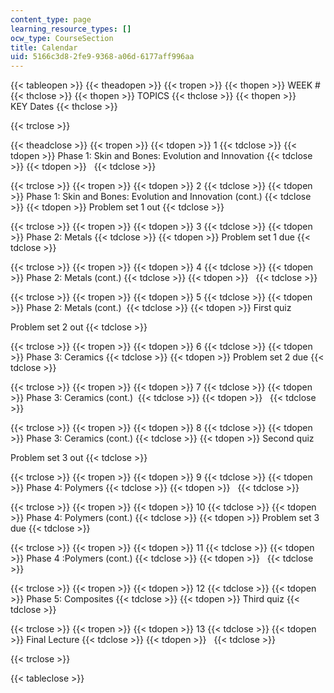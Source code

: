 ```yaml
---
content_type: page
learning_resource_types: []
ocw_type: CourseSection
title: Calendar
uid: 5166c3d8-2fe9-9368-a06d-6177aff996aa
---
```


{{< tableopen >}}
{{< theadopen >}}
{{< tropen >}}
{{< thopen >}}
WEEK #
{{< thclose >}}
{{< thopen >}}
TOPICS
{{< thclose >}}
{{< thopen >}}
KEY Dates
{{< thclose >}}

{{< trclose >}}

{{< theadclose >}}
{{< tropen >}}
{{< tdopen >}}
1
{{< tdclose >}}
{{< tdopen >}}
Phase 1: Skin and Bones: Evolution and Innovation
{{< tdclose >}}
{{< tdopen >}}
 
{{< tdclose >}}

{{< trclose >}}
{{< tropen >}}
{{< tdopen >}}
2
{{< tdclose >}}
{{< tdopen >}}
Phase 1: Skin and Bones: Evolution and Innovation (cont.)
{{< tdclose >}}
{{< tdopen >}}
Problem set 1 out
{{< tdclose >}}

{{< trclose >}}
{{< tropen >}}
{{< tdopen >}}
3
{{< tdclose >}}
{{< tdopen >}}
Phase 2: Metals
{{< tdclose >}}
{{< tdopen >}}
Problem set 1 due
{{< tdclose >}}

{{< trclose >}}
{{< tropen >}}
{{< tdopen >}}
4
{{< tdclose >}}
{{< tdopen >}}
Phase 2: Metals (cont.)
{{< tdclose >}}
{{< tdopen >}}
 
{{< tdclose >}}

{{< trclose >}}
{{< tropen >}}
{{< tdopen >}}
5
{{< tdclose >}}
{{< tdopen >}}
Phase 2: Metals (cont.) 
{{< tdclose >}}
{{< tdopen >}}
First quiz  
  
Problem set 2 out
{{< tdclose >}}

{{< trclose >}}
{{< tropen >}}
{{< tdopen >}}
6
{{< tdclose >}}
{{< tdopen >}}
Phase 3: Ceramics
{{< tdclose >}}
{{< tdopen >}}
Problem set 2 due
{{< tdclose >}}

{{< trclose >}}
{{< tropen >}}
{{< tdopen >}}
7
{{< tdclose >}}
{{< tdopen >}}
Phase 3: Ceramics (cont.) 
{{< tdclose >}}
{{< tdopen >}}
 
{{< tdclose >}}

{{< trclose >}}
{{< tropen >}}
{{< tdopen >}}
8
{{< tdclose >}}
{{< tdopen >}}
Phase 3: Ceramics (cont.)
{{< tdclose >}}
{{< tdopen >}}
Second quiz  
  
Problem set 3 out
{{< tdclose >}}

{{< trclose >}}
{{< tropen >}}
{{< tdopen >}}
9
{{< tdclose >}}
{{< tdopen >}}
Phase 4: Polymers
{{< tdclose >}}
{{< tdopen >}}
 
{{< tdclose >}}

{{< trclose >}}
{{< tropen >}}
{{< tdopen >}}
10
{{< tdclose >}}
{{< tdopen >}}
Phase 4: Polymers (cont.)
{{< tdclose >}}
{{< tdopen >}}
Problem set 3 due
{{< tdclose >}}

{{< trclose >}}
{{< tropen >}}
{{< tdopen >}}
11
{{< tdclose >}}
{{< tdopen >}}
Phase 4 :Polymers (cont.)
{{< tdclose >}}
{{< tdopen >}}
 
{{< tdclose >}}

{{< trclose >}}
{{< tropen >}}
{{< tdopen >}}
12
{{< tdclose >}}
{{< tdopen >}}
Phase 5: Composites
{{< tdclose >}}
{{< tdopen >}}
Third quiz
{{< tdclose >}}

{{< trclose >}}
{{< tropen >}}
{{< tdopen >}}
13
{{< tdclose >}}
{{< tdopen >}}
Final Lecture
{{< tdclose >}}
{{< tdopen >}}
 
{{< tdclose >}}

{{< trclose >}}

{{< tableclose >}}